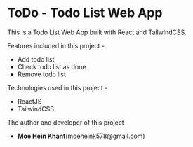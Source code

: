 # ToDo - Todo List Web App

This is a Todo List Web App built with React and TailwindCSS.

Features included in this project -
- Add todo list
- Check todo list as done
- Remove todo list

Technologies used in this project -
- ReactJS
- TailwindCSS

The author and developer of this project
- **Moe Hein Khant**(moeheink578@gmail.com)
